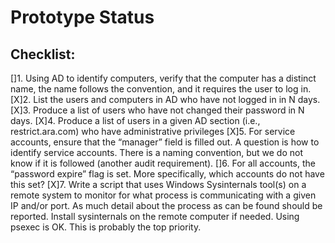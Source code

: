 # Prototype Status #

## Checklist: ##

[]1. Using AD to identify computers, verify that the computer has a distinct name, the name follows the convention, and it requires the user to log in.
[X]2. List the users and computers in AD who have not logged in in N days.
[X]3. Produce a list of users who have not changed their password in N days.
[X]4. Produce a list of users in a given AD section (i.e., restrict.ara.com) who have administrative privileges
[X]5. For service accounts, ensure that the “manager” field is filled out. A question is how to identify service accounts. There is a naming convention, but we do not know if it is followed (another audit requirement).
[]6. For all accounts, the “password expire” flag is set. More specifically, which accounts do not have this set?
[X]7. Write a script that uses Windows Sysinternals tool(s) on a remote system to monitor for what process is communicating with a given IP and/or port. As much detail about the process as can be found should be reported. Install sysinternals on the remote computer if needed. Using psexec is OK. This is probably the top priority.

